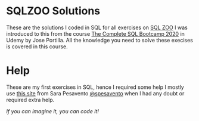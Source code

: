 # SQLZOO Solutions
These are the solutions I coded in SQL for all exercises on [SQL
ZOO](<https://napier.sqlzoo.net/wiki/SQL_Tutorial>)
I was introduced to this from the course [The Complete SQL Bootcamp
2020](<https://www.udemy.com/course/the-complete-sql-bootcamp/>) in Udemy by
Jose Portilla. All the knowledge you need to solve these execises is covered in
this course.
# Help
These are my first exercises in SQL, hence I required some help
I mostly use [this site](<https://sarapesavento.wordpress.com>) from Sara Pesavento [@spesavento](<https://spesavento>) when I had any doubt or required extra help.

*If you can imagine it, you can code it!*
